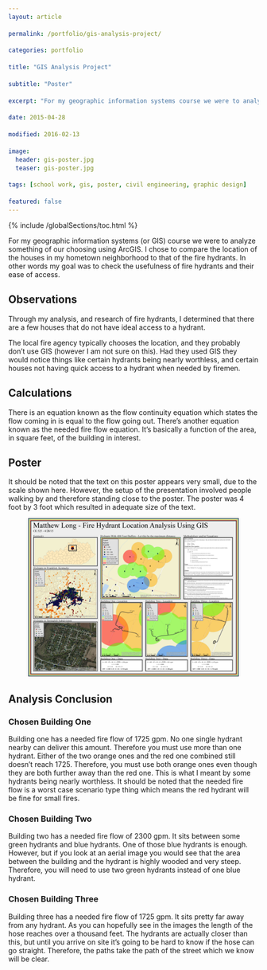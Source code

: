 ```yaml
---
layout: article

permalink: /portfolio/gis-analysis-project/

categories: portfolio

title: "GIS Analysis Project"

subtitle: "Poster"

excerpt: "For my geographic information systems course we were to analyze something of our choosing using ArcGIS."

date: 2015-04-28

modified: 2016-02-13

image: 
  header: gis-poster.jpg
  teaser: gis-poster.jpg
  
tags: [school work, gis, poster, civil engineering, graphic design]

featured: false
---
```

{% include /globalSections/toc.html %}

For my geographic information systems (or GIS) course we were to analyze something of our choosing using ArcGIS. I chose to compare the location of the houses in my hometown neighborhood to that of the fire hydrants. In other words my goal was to check the usefulness of fire hydrants and their ease of access.

## Observations
Through my analysis, and research of fire hydrants, I determined that there are a few houses that do not have ideal access to a hydrant.

The local fire agency typically chooses the location, and they probably don’t use GIS (however I am not sure on this). Had they used GIS they would notice things like certain hydrants being nearly worthless, and certain houses not having quick access to a hydrant when needed by firemen.

## Calculations
There is an equation known as the flow continuity equation which states the flow coming in is equal to the flow going out. There’s another equation known as the needed fire flow equation. It’s basically a function of the area, in square feet, of the building in interest.

## Poster
It should be noted that the text on this poster appears very small, due to the scale shown here. However, the setup of the presentation involved people walking by and therefore standing close to the poster. The poster was 4 foot by 3 foot which resulted in adequate size of the text.

<figure class="full">
	<a href="/assets/images/post-gis-analysis/Poster.jpg" title="GIS Poster Project"><img src="/assets/images/post-gis-analysis/Poster.jpg" alt="GIS Poster Project" /></a>
</figure>

## Analysis Conclusion

### Chosen Building One
Building one has a needed fire flow of 1725 gpm.  No one single hydrant nearby can deliver this amount.  Therefore you must use more than one hydrant.  Either of the two orange ones and the red one combined still doesn’t reach 1725.  Therefore, you must use both orange ones even though they are both further away than the red one.  This is what I meant by some hydrants being nearly worthless.  It should be noted that the needed fire flow is a worst case scenario type thing which means the red hydrant will be fine for small fires.

### Chosen Building Two
Building two has a needed fire flow of 2300 gpm.  It sits between some green hydrants and blue hydrants. One of those blue hydrants is enough.  However, but if you look at an aerial image you would see that the area between the building and the hydrant is highly wooded and very steep.  Therefore, you will need to use two green hydrants instead of one blue hydrant.

### Chosen Building Three
Building three has a needed fire flow of 1725 gpm.  It sits pretty far away from any hydrant.  As you can hopefully see in the images the length of the hose reaches over a thousand feet.  The hydrants are actually closer than this, but until you arrive on site it’s going to be hard to know if the hose can go straight.  Therefore, the paths take the path of the street which we know will be clear.
